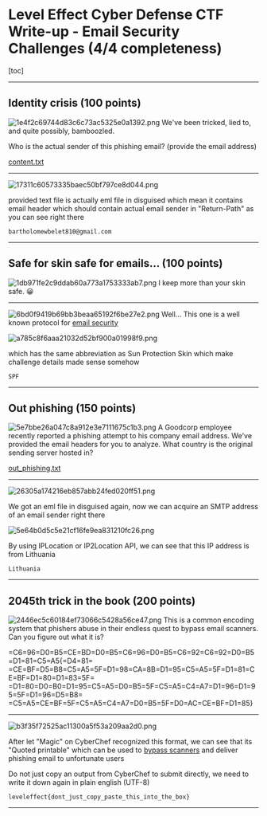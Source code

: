 # Level Effect Cyber Defense CTF Write-up - Email Security Challenges (4/4 completeness)
[toc]
***
## Identity crisis (100 points)
![1e4f2c69744d83c6c73ac5325e0a1392.png](../../_resources/1e4f2c69744d83c6c73ac5325e0a1392.png)
We've been tricked, lied to, and quite possibly, bamboozled.

Who is the actual sender of this phishing email? (provide the email address)

[content.txt](https://leveleffectcda.ctfd.io/files/b31006ba550c1e7c062f0db293c8f89d/content.txt?token=eyJ1c2VyX2lkIjoxNTE0LCJ0ZWFtX2lkIjpudWxsLCJmaWxlX2lkIjozNH0.ZpPxaQ.L7KN26W5T-Bb27m1n5qOEjAdsbw)
***
![17311c60573335baec50bf797ce8d044.png](../../_resources/17311c60573335baec50bf797ce8d044.png)

provided text file is actually eml file in disguised which mean it contains email header which should contain actual email sender in "Return-Path" as you can see right there 

```
bartholomewbelet810@gmail.com
```
***
## Safe for skin safe for emails... (100 points)
![1db971fe2c9ddab60a773a1753333ab7.png](../../_resources/1db971fe2c9ddab60a773a1753333ab7.png)
I keep more than your skin safe. 😀
***
![6bd0f9419b69bb3beaa65192f6be27e2.png](../../_resources/6bd0f9419b69bb3beaa65192f6be27e2.png)
Well... This one is a well known protocol for [email security](https://www.checkpoint.com/cyber-hub/threat-prevention/what-is-email-security/email-security-protocols-every-business-should-have/) 

![a785c8f6aaa21032d52bf900a01998f9.png](../../_resources/a785c8f6aaa21032d52bf900a01998f9.png)

which has the same abbreviation as Sun Protection Skin which make challenge details made sense somehow

```
SPF
```
***
## Out phishing (150 points)
![5e7bbe26a047c8a912e3e7111675c1b3.png](../../_resources/5e7bbe26a047c8a912e3e7111675c1b3.png)
A Goodcorp employee recently reported a phishing attempt to his company email address. We've provided the email headers for you to analyze. What country is the original sending server hosted in?

[out_phishing.txt](https://leveleffectcda.ctfd.io/files/b995a5cc801a23830ec8a82881ebdfd0/out_phishing.txt?token=eyJ1c2VyX2lkIjoxNTE0LCJ0ZWFtX2lkIjpudWxsLCJmaWxlX2lkIjo3Mn0.ZpPxLQ.uFiNk6R2nEacZywRhS2pSz2rbQM)
***
![26305a174216eb857abb24fed020ff51.png](../../_resources/26305a174216eb857abb24fed020ff51.png)

We got an eml file in disguised again, now we can acquire an SMTP address of an email sender right there

![5e64b0d5c5e21cf16fe9ea831210fc26.png](../../_resources/5e64b0d5c5e21cf16fe9ea831210fc26.png)

By using IPLocation or IP2Location API, we can see that this IP address is from Lithuania

```
Lithuania
```
***
## 2045th trick in the book (200 points)
![2446ec5c60184ef73066c5428a56ce47.png](../../_resources/2446ec5c60184ef73066c5428a56ce47.png)
This is a common encoding system that phishers abuse in their endless quest to bypass email scanners. Can you figure out what it is?

=C6=96=D0=B5=CE=BD=D0=B5=C6=96=D0=B5=C6=92=C6=92=D0=B5=D1=81=C5=A5{=D4=81=
=CE=BF=D5=B8=C5=A5=5F=D1=98=CA=8B=D1=95=C5=A5=5F=D1=81=CE=BF=D1=80=D1=83=5F=
=D1=80=D0=B0=D1=95=C5=A5=D0=B5=5F=C5=A5=C4=A7=D1=96=D1=95=5F=D1=96=D5=B8=
=C5=A5=CE=BF=5F=C5=A5=C4=A7=D0=B5=5F=D0=AC=CE=BF=D1=85}
***
![b3f35f72525ac11300a5f53a209aa2d0.png](../../_resources/b3f35f72525ac11300a5f53a209aa2d0.png)

After let "Magic" on CyberChef recognized this format, we can see that its "Quoted printable" which can be used to [bypass scanners](https://www.avanan.com/blog/using-quoted-printable-encoding-to-bypass-scanners) and deliver phishing email to unfortunate users

Do not just copy an output from CyberChef to submit directly, we need to write it down again in plain english (UTF-8)

```
leveleffect{dont_just_copy_paste_this_into_the_box}
```
***